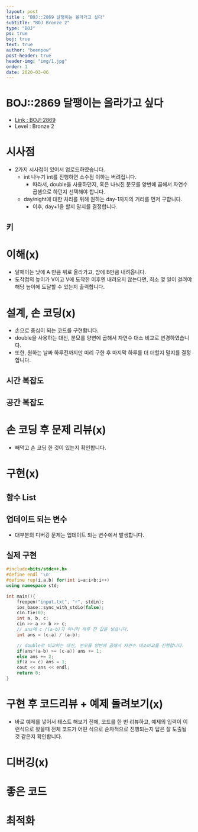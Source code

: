 ```yaml
---
layout: post
title : "BOJ::2869 달팽이는 올라가고 싶다"
subtitle: "BOJ Bronze 2"
type: "BOJ"
ps: true
boj: true
text: true
author: "beenpow"
post-header: true
header-img: "img/1.jpg"
order: 1
date: 2020-03-06
---
```



# BOJ::2869 달팽이는 올라가고 싶다
- [Link : BOJ::2869](https://www.acmicpc.net/problem/2869)
- Level : Bronze 2

# 시사점
- 2가지 시사점이 있어서 업로드하였습니다.
  - int 나누기 int를 진행하면 소수점 이하는 버려집니다.
    - 따라서, double을 사용하던지, 혹은 나눠진 분모를 양변에 곱해서 자연수 곱셈으로 하던지 선택해야
      합니다.
  - day/night에 대한 처리를 위해 원하는 day-1까지의 거리를 먼저 구합니다.
    - 이후, day+1을 할지 말지를 결정합니다.

## 키

# 이해(x)
- 달패이는 낮에 A 만큼 위로 올라가고, 밤에 B만큼 내려옵니다.
- 도착점의 높이가 V이고 V에 도착한 이후엔 내려오지 않는다면, 최소 몇 일이 걸려야 해당 높이에 도달할
  수 있는지 출력합니다.

# 설계, 손 코딩(x)
- 손으로 중심이 되는 코드를 구현합니다.
- double을 사용하는 대신, 분모를 양변에 곱해서 자연수 대소 비교로 변경하였습니다.
- 또한, 원하는 날짜 하루전까지만 미리 구한 후 마지막 하루를 더 더할지 말지를 결정합니다.

## 시간 복잡도

## 공간 복잡도

# 손 코딩 후 문제 리뷰(x)
- 빼먹고 손 코딩 한 것이 있는지 확인합니다.

# 구현(x)

## 함수 List 

## 업데이트 되는 변수
- 대부분의 디버깅 문제는 업데이트 되는 변수에서 발생합니다.

## 실제 구현 

```cpp
#include<bits/stdc++.h>
#define endl '\n'
#define rep(i,a,b) for(int i=a;i<b;i++)
using namespace std;

int main(){
    freopen("input.txt", "r", stdin);
    ios_base::sync_with_stdio(false);
    cin.tie(0);
    int a, b, c;
    cin >> a >> b >> c;
    // ans에 c /(a-b)가 아니라 하루 전 값을 넣습니다.
    int ans = (c-a) / (a-b);

    // double로 비교하는 대신, 분모를 양변에 곱해서 자연수 대소비교를 진행합니다.
    if(ans*(a-b) >= (c-a)) ans += 1;
    else ans += 2;
    if(a >= c) ans = 1;
    cout << ans << endl;
    return 0;
}
```

# 구현 후 코드리뷰 + 예제 돌려보기(x)
- 바로 예제를 넣어서 테스트 해보기 전에, 코드를 한 번 리뷰하고, 예제의 입력이 이런식으로 왔을때
  전체 코드가 어떤 식으로 순차적으로 진행되는지 답은 잘 도출될 것 같은지 확인합니다.

# 디버깅(x)

# 좋은 코드

# 최적화
